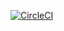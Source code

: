 [![CircleCI](https://circleci.com/gh/dostolu/japi.svg?style=svg)](https://circleci.com/gh/dostolu/japi)